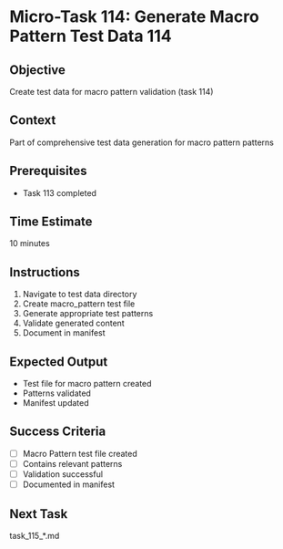 # Micro-Task 114: Generate Macro Pattern Test Data 114

## Objective
Create test data for macro pattern validation (task 114)

## Context
Part of comprehensive test data generation for macro pattern patterns

## Prerequisites
- Task 113 completed

## Time Estimate
10 minutes

## Instructions
1. Navigate to test data directory
2. Create macro_pattern test file
3. Generate appropriate test patterns
4. Validate generated content
5. Document in manifest

## Expected Output
- Test file for macro pattern created
- Patterns validated
- Manifest updated

## Success Criteria
- [ ] Macro Pattern test file created
- [ ] Contains relevant patterns
- [ ] Validation successful
- [ ] Documented in manifest

## Next Task
task_115_*.md